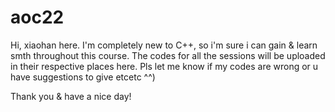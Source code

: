 # aoc22

Hi, xiaohan here. I'm completely new to C++, so i'm sure i can gain & learn smth throughout this course. 
The codes for all the sessions will be uploaded in their respective places here. 
Pls let me know if my codes are wrong or u have suggestions to give etcetc ^^) 

Thank you & have a nice day! 

